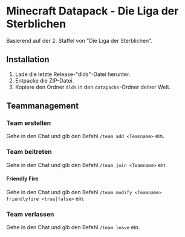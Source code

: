 # Minecraft Datapack - Die Liga der Sterblichen

Basierend auf der 2. Staffel von "Die Liga der Sterblichen".

## Installation

1. Lade die letzte Release-"dlds"-Datei herunter.
2. Entpacke die ZIP-Datei.
3. Kopiere den Ordner `dlds` in den `datapacks`-Ordner deiner Welt.

## Teammanagement

### Team erstellen

Gehe in den Chat und gib den Befehl `/team add <Teamname>` ein.

### Team beitreten

Gehe in den Chat und gib den Befehl `/team join <Teamname>` ein.

#### Friendly Fire

Gehe in den Chat und gib den Befehl `/team modify <Teamname> friendlyfire <true|false>` ein.

### Team verlassen

Gehe in den Chat und gib den Befehl `/team leave` ein.
